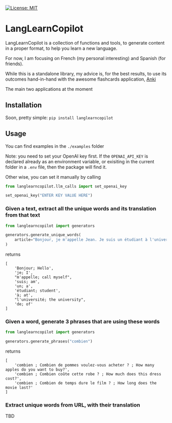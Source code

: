 [![License: MIT](https://img.shields.io/badge/License-MIT-yellow.svg)](https://opensource.org/licenses/MIT)  

# LangLearnCopilot
LangLearnCopilot is a collection of functions and tools, to generate content in a proper format, to help you learn a new language.

For now, I am focusing on French (my personal interesting) and Spanish (for friends).

While this is a standalone library, my advice is, for the best results, to use its outcomes hand-in-hand with the awesome flashcards application, [Anki](https://apps.ankiweb.net/)

The main two applications at the moment

## Installation
Soon, pretty simple: `pip install langlearncopilot`

## Usage
You can find examples in the `./examples` folder

Note: you need to set your OpenAI key first. If the `OPENAI_API_KEY` is declared already as an environment variable, or exisiting in the current folder in a `.env` file, then the package will find it.

Other wise, you can set it manually by calling
```python
from langlearncopilot.llm_calls import set_openai_key

set_openai_key("ENTER KEY VALUE HERE")
```

### Given a text, extract all the unique words and its translation from that text
```python
from langlearncopilot import generators

generators.generate_unique_words(
    article="Bonjour, je m'appelle Jean. Je suis un étudiant à l'université de Paris."
)
```
returns
```
[
    'Bonjour; Hello',
    'je; I',
    "m'appelle; call myself",
    'suis; am',
    'un; a',
    'étudiant; student',
    'à; at',
    "l'université; the university",
    'de; of'
]
```

### Given a word, generate 3 phrases that are using these words
```python
from langlearncopilot import generators

generators.generate_phrases("combien")
```

returns
```
[
    'combien ; Combien de pommes voulez-vous acheter ? ; How many apples do you want to buy?',
    'combien ; Combien coûte cette robe ? ; How much does this dress cost?',
    'combien ; Combien de temps dure le film ? ; How long does the movie last?'
]
```

### Extract unique words from URL, with their translation
TBD
